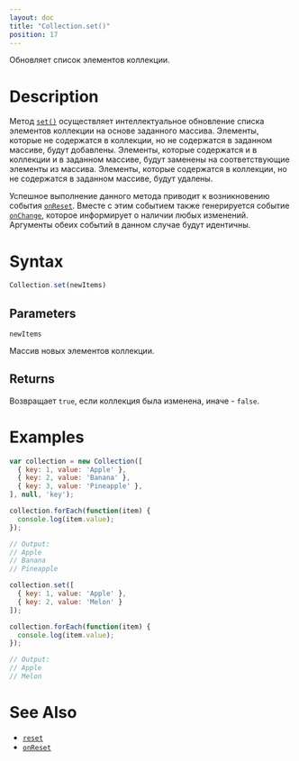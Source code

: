 ```yaml
---
layout: doc
title: "Collection.set()"
position: 17
---
```


Обновляет список элементов коллекции.

# Description

Метод [`set()`](../Collection.set/) осуществляет интеллектуальное обновление списка элементов
коллекции на основе заданного массива. Элементы, которые не содержатся в коллекции, но не содержатся
в заданном массиве, будут добавлены. Элементы, которые содержатся и в коллекции и в заданном массиве,
будут заменены на соответствующие элементы из массива. Элементы, которые содержатся в коллекции, но
не содержатся в заданном массиве, будут удалены.

Успешное выполнение данного метода приводит к возникновению события [`onReset`](../Collection.onReset/).
Вместе с этим событием также генерируется событие [`onChange`](../Collection.onChange/), которое
информирует о наличии любых изменений. Аргументы обеих событий в данном случае будут идентичны.

# Syntax

```js
Collection.set(newItems)
```

## Parameters

`newItems`

Массив новых элементов коллекции.

## Returns

Возвращает `true`, если коллекция была изменена, иначе - `false`.

# Examples

```js
var collection = new Collection([
  { key: 1, value: 'Apple' },
  { key: 2, value: 'Banana' },
  { key: 3, value: 'Pineapple' },
], null, 'key');

collection.forEach(function(item) {
  console.log(item.value);
});

// Output:
// Apple
// Banana
// Pineapple

collection.set([
  { key: 1, value: 'Apple' },
  { key: 2, value: 'Melon' }
]);

collection.forEach(function(item) {
  console.log(item.value);
});

// Output:
// Apple
// Melon
```

# See Also

* [`reset`](../Collection.reset/)
* [`onReset`](../Collection.onReset/)
